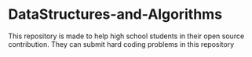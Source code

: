 # DataStructures-and-Algorithms 
This repository is made to help high school students in their open source contribution.
They can submit hard coding problems in this repository 
